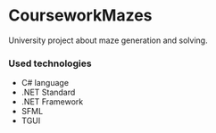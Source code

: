 # CourseworkMazes
University project about maze generation and solving.

### Used technologies
* C# language
* .NET Standard
* .NET Framework
* SFML
* TGUI
